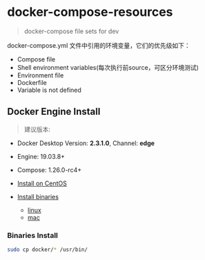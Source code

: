 # docker-compose-resources

>docker-compose file sets for dev

docker-compose.yml 文件中引用的环境变量，它们的优先级如下：

- Compose file
- Shell environment variables(每次执行前source，可区分环境测试)
- Environment file
- Dockerfile
- Variable is not defined

## Docker Engine Install

>建议版本:

- Docker Desktop Version: **2.3.1.0**, Channel: **edge**
- Engine: 19.03.8+
- Compose: 1.26.0-rc4+

- [Install on CentOS](https://docs.docker.com/engine/install/centos/)
- [Install binaries](https://docs.docker.com/engine/install/binaries/)
  - [linux](https://download.docker.com/linux/static/stable/x86_64/)
  - [mac](https://download.docker.com/mac/static/stable/x86_64/)

### Binaries Install

```bash
sudo cp docker/* /usr/bin/
```
